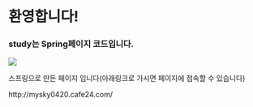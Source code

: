 # 환영합니다!
### <p> study는 Spring페이지 코드입니다.</p>
<img src="https://user-images.githubusercontent.com/92001468/159140364-bbe99a5c-63b1-43d9-b8d2-127db2e6b791.gif">
<p>스프링으로 만든 페이지 입니다(아래링크로 가시면 페이지에 접속할 수 있습니다)</p>
http://mysky0420.cafe24.com/
